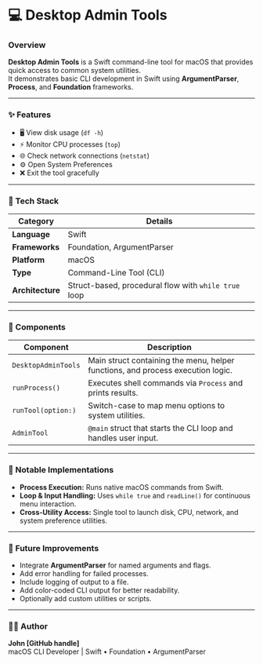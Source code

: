 # 💻 Desktop Admin Tools

### Overview
**Desktop Admin Tools** is a Swift command-line tool for macOS that provides quick access to common system utilities.  
It demonstrates basic CLI development in Swift using **ArgumentParser**, **Process**, and **Foundation** frameworks.

---

### ✨ Features
- 🖥️ View disk usage (`df -h`)  
- ⚡ Monitor CPU processes (`top`)  
- 🌐 Check network connections (`netstat`)  
- ⚙️ Open System Preferences  
- ❌ Exit the tool gracefully  

---

### 🧰 Tech Stack
| Category | Details |
|----------|---------|
| **Language** | Swift |
| **Frameworks** | Foundation, ArgumentParser |
| **Platform** | macOS |
| **Type** | Command-Line Tool (CLI) |
| **Architecture** | Struct-based, procedural flow with `while true` loop |

---

### 🧩 Components
| Component | Description |
|-----------|-------------|
| `DesktopAdminTools` | Main struct containing the menu, helper functions, and process execution logic. |
| `runProcess()` | Executes shell commands via `Process` and prints results. |
| `runTool(option:)` | Switch-case to map menu options to system utilities. |
| `AdminTool` | `@main` struct that starts the CLI loop and handles user input. |

---

### 🧠 Notable Implementations
- **Process Execution:** Runs native macOS commands from Swift.  
- **Loop & Input Handling:** Uses `while true` and `readLine()` for continuous menu interaction.  
- **Cross-Utility Access:** Single tool to launch disk, CPU, network, and system preference utilities.  

---

### 🚀 Future Improvements
- Integrate **ArgumentParser** for named arguments and flags.  
- Add error handling for failed processes.  
- Include logging of output to a file.  
- Add color-coded CLI output for better readability.  
- Optionally add custom utilities or scripts.  

---

### 🧑‍💻 Author
**John [GitHub handle]**  
macOS CLI Developer | Swift • Foundation • ArgumentParser  
